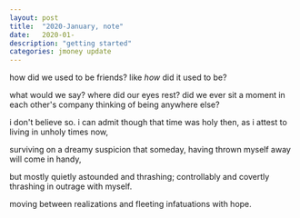 ```yaml
---
layout: post
title:  "2020-January, note"
date:   2020-01-
description: "getting started"
categories: jmoney update
---
```

how did we used to be friends?
like _how_
did it used to be?

what would we say?
where did our eyes rest?
did we ever sit a moment in each other's company
thinking of being anywhere else?

i don't believe so.
i can admit though that time was holy then,
as i attest to living in unholy times now,

surviving on a dreamy suspicion
that someday, having thrown myself away
will come in handy,

but mostly quietly astounded and thrashing;
controllably and covertly thrashing
in outrage with myself.

moving between realizations and
fleeting infatuations with hope.
